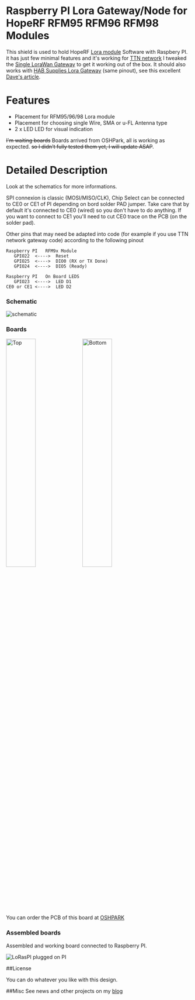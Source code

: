 Raspberry PI Lora Gateway/Node for HopeRF RFM95 RFM96 RFM98 Modules
===================================================================

This shield is used to hold HopeRF [Lora module][4] Software with Raspbery PI. it has just few minimal features and it's working for [TTN network][1]
I tweaked the [Single LoraWan Gateway][5] to get it working out of the box. It should also works with [HAB Supplies Lora Gateway][7] (same pinout), see this excellent [Dave's article][6].

Features
========
- Placement for RFM95/96/98 Lora module
- Placement for choosing single Wire, SMA or u-FL Antenna type
- 2 x LED LED for visual indication

~~I'm waiting boards~~ Boards arrived from OSHPark, all is working as expected. ~~so I didn't fully tested them yet, I will update ASAP~~.

Detailed Description
====================

Look at the schematics for more informations.

SPI connexion is classic (MOSI/MISO/CLK), Chip Select can be connected to CE0 or CE1 of PI depending on bord solder PAD jumper.
Take care that by default it's connected to CE0 (wired) so you don't have to do anything. If you want to connect to CE1 you'll need to cut CE0 trace on the PCB (on the solder pad).

Other pins that may need be adapted into code (for example if you use TTN network gateway code) according to the following pinout

```
Raspberry PI   RFM9x Module
   GPIO22  <---->  Reset
   GPIO25  <---->  DIO0 (RX or TX Done)
   GPIO24  <---->  DIO5 (Ready)

Raspberry PI   On Board LEDS
   GPIO23  <---->  LED D1
CE0 or CE1 <---->  LED D2
```

### Schematic  
![schematic](https://raw.githubusercontent.com/hallard/LoRasPI/master/images/LoRasPI-sch.png)  

### Boards  
<img src="https://raw.githubusercontent.com/hallard/LoRasPI/master/images/LoRasPI-top.png" alt="Top" width="40%" height="40%">&nbsp;
<img src="https://raw.githubusercontent.com/hallard/LoRasPI/master/images/LoRasPI-bot.png" alt="Bottom" width="40%" height="40%">&nbsp; 

You can order the PCB of this board at [OSHPARK][3]

### Assembled boards

Assembled and working board connected to Raspberry PI.

<img src="https://raw.githubusercontent.com/hallard/LoRasPI/master/images/LoRasPI-on-Pi.jpg" alt="LoRasPI plugged on PI">

##License

You can do whatever you like with this design.

##Misc
See news and other projects on my [blog][2] 

[1]: https://staging.thethingsnetwork.org/wiki/Hardware/Gateways/DIY 
[2]: https://hallard.me
[3]: https://oshpark.com/shared_projects/BBhyhBkz
[4]: http://www.hoperf.com/rf_transceiver/lora/
[5]: https://github.com/hallard/single_chan_pkt_fwd
[6]: http://www.daveakerman.com/?p=1719
[7]: https://store.uputronics.com/index.php?route=product/product&search=lora&product_id=68